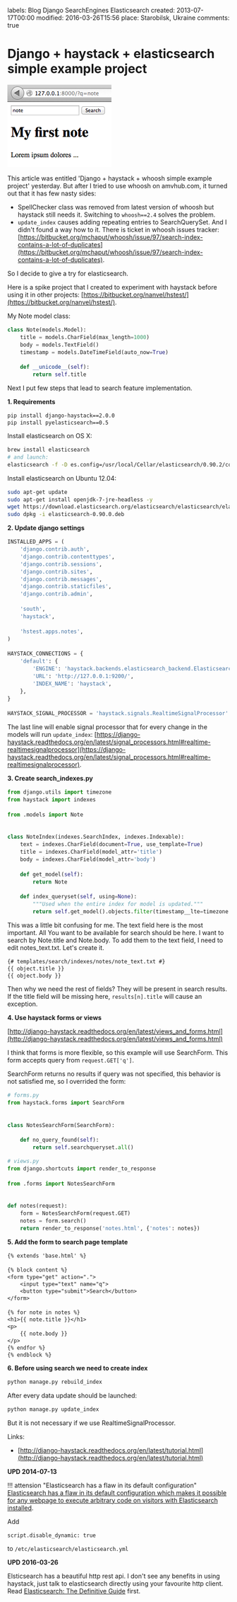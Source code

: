 labels: Blog
        Django
        SearchEngines
        Elasticsearch
created: 2013-07-17T00:00
modified: 2016-03-26T15:56
place: Starobilsk, Ukraine
comments: true

# Django + haystack + elasticsearch simple example project

![Search with haystack](search_example.png)

This article was entitled 'Django + haystack + whoosh simple example project' yesterday. But after I tried to use whoosh on amvhub.com, it turned out that it has few nasty sides:

- SpellChecker class was removed from latest version of whoosh but haystack still needs it. Switching to ```whoosh==2.4``` solves the problem.
- ```update_index``` causes adding repeating entries to SearchQuerySet. And I didn't found a way how to it. There is ticket in whoosh issues tracker: [https://bitbucket.org/mchaput/whoosh/issue/97/search-index-contains-a-lot-of-duplicates](https://bitbucket.org/mchaput/whoosh/issue/97/search-index-contains-a-lot-of-duplicates).

So I decide to give a try for elasticsearch.

Here is a spike project that I created to experiment with haystack before using it in other projects: [https://bitbucket.org/nanvel/hstest/](https://bitbucket.org/nanvel/hstest/).

My Note model class:
```python
class Note(models.Model):
    title = models.CharField(max_length=1000)
    body = models.TextField()
    timestamp = models.DateTimeField(auto_now=True)

    def __unicode__(self):
        return self.title
```

Next I put few steps that lead to search feature implementation.

**1. Requirements**

```text
pip install django-haystack==2.0.0
pip install pyelasticsearch==0.5
```

Install elasticsearch on OS X:
```bash
brew install elasticsearch
# and launch:
elasticsearch -f -D es.config=/usr/local/Cellar/elasticsearch/0.90.2/config/elasticsearch.yml
```

Install elasticsearch on Ubuntu 12.04:
```bash
sudo apt-get update
sudo apt-get install openjdk-7-jre-headless -y
wget https://download.elasticsearch.org/elasticsearch/elasticsearch/elasticsearch-0.90.0.deb
sudo dpkg -i elasticsearch-0.90.0.deb
```

**2. Update django settings**

```python
INSTALLED_APPS = (
    'django.contrib.auth',
    'django.contrib.contenttypes',
    'django.contrib.sessions',
    'django.contrib.sites',
    'django.contrib.messages',
    'django.contrib.staticfiles',
    'django.contrib.admin',

    'south',
    'haystack',

    'hstest.apps.notes',
)

HAYSTACK_CONNECTIONS = {
    'default': {
        'ENGINE': 'haystack.backends.elasticsearch_backend.ElasticsearchSearchEngine',
        'URL': 'http://127.0.0.1:9200/',
        'INDEX_NAME': 'haystack',
    },
}

HAYSTACK_SIGNAL_PROCESSOR = 'haystack.signals.RealtimeSignalProcessor'
```

The last line will enable signal processor that for every change in the models will run ```update_index```: [https://django-haystack.readthedocs.org/en/latest/signal_processors.html#realtime-realtimesignalprocessor](https://django-haystack.readthedocs.org/en/latest/signal_processors.html#realtime-realtimesignalprocessor).

**3. Create search_indexes.py**

```python
from django.utils import timezone
from haystack import indexes

from .models import Note


class NoteIndex(indexes.SearchIndex, indexes.Indexable):
    text = indexes.CharField(document=True, use_template=True)
    title = indexes.CharField(model_attr='title')
    body = indexes.CharField(model_attr='body')

    def get_model(self):
        return Note

    def index_queryset(self, using=None):
        """Used when the entire index for model is updated."""
        return self.get_model().objects.filter(timestamp__lte=timezone.now())
```

This was a little bit confusing for me.
The text field here is the most important. All You want to be available for search should be here.
I want to search by Note.title and Note.body. To add them to the text field, I need to edit notes_text.txt.
Let's create it.

```django
{# templates/search/indexes/notes/note_text.txt #}
{{ object.title }}
{{ object.body }}
```

Then why we need the rest of fields? They will be present in search results. If the title field will be missing here, ```results[n].title``` will cause an exception.

**4. Use haystack forms or views**

[http://django-haystack.readthedocs.org/en/latest/views_and_forms.html](http://django-haystack.readthedocs.org/en/latest/views_and_forms.html)

I think that forms is more flexible, so this example will use SearchForm.
This form accepts query from ```request.GET['q']```.

SearchForm returns no results if query was not specified, this behavior is not satisfied me, so I overrided the form:
```python
# forms.py
from haystack.forms import SearchForm


class NotesSearchForm(SearchForm):

    def no_query_found(self):
        return self.searchqueryset.all()
```

```python
# views.py
from django.shortcuts import render_to_response

from .forms import NotesSearchForm


def notes(request):
    form = NotesSearchForm(request.GET)
    notes = form.search()
    return render_to_response('notes.html', {'notes': notes})
```

**5. Add the form to search page template**

```django
{% extends 'base.html' %}

{% block content %}
<form type="get" action=".">
    <input type="text" name="q">
    <button type="submit">Search</button>
</form>

{% for note in notes %}
<h1>{{ note.title }}</h1>
<p>
    {{ note.body }}
</p>
{% endfor %}
{% endblock %}
```

**6. Before using search we need to create index**

```bash
python manage.py rebuild_index
```

After every data update should be launched:
```bash
python manage.py update_index
```

But it is not necessary if we use RealtimeSignalProcessor.

Links:

- [http://django-haystack.readthedocs.org/en/latest/tutorial.html](http://django-haystack.readthedocs.org/en/latest/tutorial.html)

**UPD 2014-07-13**

!!! attension "Elasticsearch has a flaw in its default configuration"
    [Elasticsearch has a flaw in its default configuration which makes it possible for any webpage to execute arbitrary code on visitors with Elasticsearch installed](http://bouk.co/blog/elasticsearch-rce/).

Add
```text
script.disable_dynamic: true
```

to ```/etc/elasticsearch/elasticsearch.yml```

**UPD 2016-03-26**

Elsticsearch has a beautiful http rest api. I don't see any benefits in using haystack, just talk to elasticsearch directly using your favourite http client.
Read [Elasticsearch: The Definitive Guide](https://www.elastic.co/guide/en/elasticsearch/guide/current/index.html) first.
